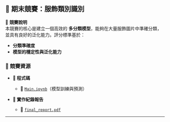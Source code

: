 ## 📌 期末競賽：服飾類別識別  

📢 **競賽說明**  
本競賽的核心是建立一個高效的 **多分類模型**，能夠在大量服飾圖片中準確分類，並具有良好的泛化能力。評分標準基於：
- **分類準確度**
- **模型的穩定性與泛化能力**


### 📂 競賽資源  

- **📜 程式碼**
  - 🔗 [`Main.ipynb`](https://github.com/WuRobber/CVMaterial/blob/main/ML%26DL/Kaggle/FinalCompetition/Main.ipynb)（模型訓練與預測）  

- **📄 實作紀錄報告**
  - 📑 [`final_report.pdf`](https://github.com/WuRobber/CVMaterial/blob/main/ML%26DL/Kaggle/FinalCompetition/final_report.pdf)  

---
